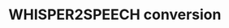 # WHISPER2SPEECH conversion

<!--- GAN DNN model acheived mean MCD score of 8.14 with zero context.
    - For generator loss function is only MMSE which actually lead to better performance.
    - And discriminator loss is adversarial.-->
